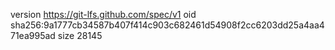 version https://git-lfs.github.com/spec/v1
oid sha256:9a1777cb34587b407f414c903c682461d54908f2cc6203dd25a4aa471ea995ad
size 28145
